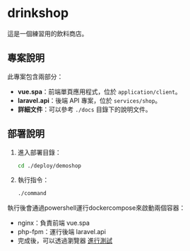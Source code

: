 # drinkshop

這是一個練習用的飲料商店。

## 專案說明

此專案包含兩部分：
- **vue.spa**：前端單頁應用程式，位於 `application/client`。
- **laravel.api**：後端 API 專案，位於 `services/shop`。
- **詳細文件**：可以參考 `./docs` 目錄下的說明文件。

## 部署說明

1. 進入部署目錄：
   ```bash
   cd ./deploy/demoshop
2. 執行指令：
    ```bash
    ./command
執行後會通過powershell運行dockercompose來啟動兩個容器：
- nginx：負責前端 vue.spa
- php-fpm：運行後端 laravel.api
- 完成後，可以透過瀏覽器
[進行測試](http://127.0.0.1:8080/)

